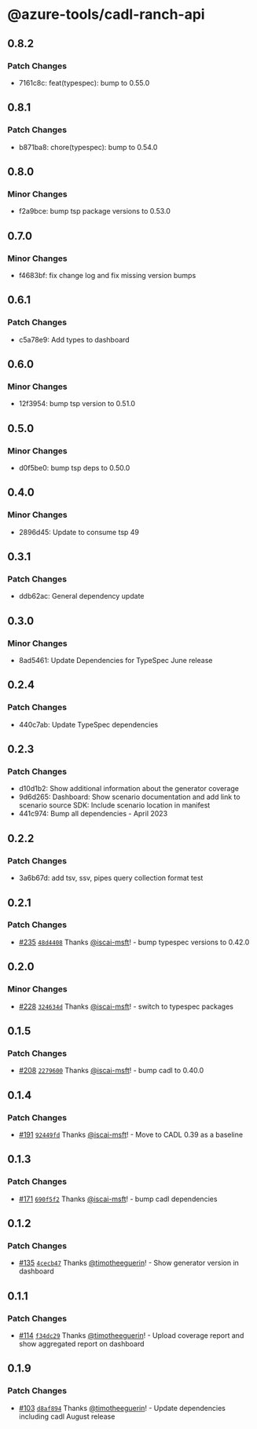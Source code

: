 # @azure-tools/cadl-ranch-api

## 0.8.2

### Patch Changes

- 7161c8c: feat(typespec): bump to 0.55.0

## 0.8.1

### Patch Changes

- b871ba8: chore(typespec): bump to 0.54.0

## 0.8.0

### Minor Changes

- f2a9bce: bump tsp package versions to 0.53.0

## 0.7.0

### Minor Changes

- f4683bf: fix change log and fix missing version bumps

## 0.6.1

### Patch Changes

- c5a78e9: Add types to dashboard

## 0.6.0

### Minor Changes

- 12f3954: bump tsp version to 0.51.0

## 0.5.0

### Minor Changes

- d0f5be0: bump tsp deps to 0.50.0

## 0.4.0

### Minor Changes

- 2896d45: Update to consume tsp 49

## 0.3.1

### Patch Changes

- ddb62ac: General dependency update

## 0.3.0

### Minor Changes

- 8ad5461: Update Dependencies for TypeSpec June release

## 0.2.4

### Patch Changes

- 440c7ab: Update TypeSpec dependencies

## 0.2.3

### Patch Changes

- d10d1b2: Show additional information about the generator coverage
- 9d6d265: Dashboard: Show scenario documentation and add link to scenario source
  SDK: Include scenario location in manifest
- 441c974: Bump all dependencies - April 2023

## 0.2.2

### Patch Changes

- 3a6b67d: add tsv, ssv, pipes query collection format test

## 0.2.1

### Patch Changes

- [#235](https://github.com/Azure/cadl-ranch/pull/235) [`48d4408`](https://github.com/Azure/cadl-ranch/commit/48d440866691302b1ccb692c4df8f7da581fafa8) Thanks [@iscai-msft](https://github.com/iscai-msft)! - bump typespec versions to 0.42.0

## 0.2.0

### Minor Changes

- [#228](https://github.com/Azure/cadl-ranch/pull/228) [`324634d`](https://github.com/Azure/cadl-ranch/commit/324634dab77bd46dba5205d29f63ea9294f078f7) Thanks [@iscai-msft](https://github.com/iscai-msft)! - switch to typespec packages

## 0.1.5

### Patch Changes

- [#208](https://github.com/Azure/cadl-ranch/pull/208) [`2279600`](https://github.com/Azure/cadl-ranch/commit/22796008a07dcc5eafe3cac5417e0b0ed822b20d) Thanks [@iscai-msft](https://github.com/iscai-msft)! - bump cadl to 0.40.0

## 0.1.4

### Patch Changes

- [#191](https://github.com/Azure/cadl-ranch/pull/191) [`92449fd`](https://github.com/Azure/cadl-ranch/commit/92449fd5bbf4adf8db9e80a955c311a14a148dd2) Thanks [@iscai-msft](https://github.com/iscai-msft)! - Move to CADL 0.39 as a baseline

## 0.1.3

### Patch Changes

- [#171](https://github.com/Azure/cadl-ranch/pull/171) [`690f5f2`](https://github.com/Azure/cadl-ranch/commit/690f5f2990744d712507378d6a3e6485648b012a) Thanks [@iscai-msft](https://github.com/iscai-msft)! - bump cadl dependencies

## 0.1.2

### Patch Changes

- [#135](https://github.com/Azure/cadl-ranch/pull/135) [`4cecb47`](https://github.com/Azure/cadl-ranch/commit/4cecb476985c47a5d9926c3d068f5abefe8573df) Thanks [@timotheeguerin](https://github.com/timotheeguerin)! - Show generator version in dashboard

## 0.1.1

### Patch Changes

- [#114](https://github.com/Azure/cadl-ranch/pull/114) [`f34dc29`](https://github.com/Azure/cadl-ranch/commit/f34dc29d87003d6a3e5c37b78e2e9d83cabc27d7) Thanks [@timotheeguerin](https://github.com/timotheeguerin)! - Upload coverage report and show aggregated report on dashboard

## 0.1.9

### Patch Changes

- [#103](https://github.com/Azure/cadl-ranch/pull/103) [`d8af894`](https://github.com/Azure/cadl-ranch/commit/d8af894795cdb84f2641dcf03c7798a101ecc213) Thanks [@timotheeguerin](https://github.com/timotheeguerin)! - Update dependencies including cadl August release
